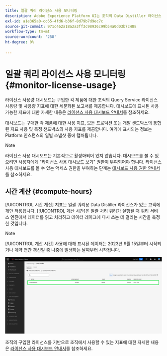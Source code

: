 ```yaml
---
title: 일괄 쿼리 라이선스 사용 모니터링
description: Adobe Experience Platform UI는 조직의 Data Distiller 라이선스 사용에 대한 중요한 정보를 볼 수 있는 대시보드를 제공합니다.
exl-id: a1e365a0-cc65-4fd6-b36f-8d79b7d9ec7c
source-git-commit: 971c462a18a2a3ff3c98936c99b54a0d03b7c488
workflow-type: tm+mt
source-wordcount: '258'
ht-degree: 0%

---
```


# 일괄 쿼리 라이선스 사용 모니터링 {#monitor-license-usage}

라이선스 사용량 대시보드는 구입한 각 제품에 대한 조직의 Query Service 라이선스 사용량 및 사용량 지표에 대한 세분화된 보고서를 제공합니다. 대시보드에 표시된 사용 가능한 지표에 대한 자세한 내용은 [라이선스 사용 대시보드 안내서](../../dashboards/guides/license-usage.md#available-metrics)를 참조하세요.

대시보드는 구매한 각 제품에 대한 사용 지표, 모든 프로덕션 또는 개발 샌드박스의 통합된 지표 사용 및 특정 샌드박스의 사용 지표를 제공합니다. 여기에 표시되는 정보는 Platform 인스턴스의 일별 스냅샷 중에 캡처됩니다.

>[!NOTE]
>
>라이선스 사용 대시보드는 기본적으로 활성화되어 있지 않습니다. 대시보드를 볼 수 있으려면 사용자에게 &quot;라이선스 사용 대시보드 보기&quot; 권한이 부여되어야 합니다. 라이선스 사용 대시보드를 볼 수 있는 액세스 권한을 부여하는 단계는 [대시보드 사용 권한 안내서](../../dashboards/permissions.md)를 참조하세요.

## 시간 계산 {#compute-hours}

[!UICONTROL 시간 계산] 지표는 일괄 쿼리용 Data Distiller 라이선스가 있는 고객에게만 적용됩니다. [!UICONTROL 계산 시간]은 일괄 처리 쿼리가 실행될 때 쿼리 서비스 엔진에서 데이터를 읽고 처리하고 데이터 레이크에 다시 쓰는 데 걸리는 시간을 측정한 것입니다.

>[!NOTE]
>
>[!UICONTROL 계산 시간] 사용에 대해 표시된 데이터는 2023년 9월 15일부터 시작되거나 계약 연간 갱신일 중 나중에 발생하는 날짜부터 시작됩니다.

![시간 계산 지표가 강조 표시된 라이선스 사용 대시보드입니다.](../images/data-distiller/compute-hours.png)

조직의 구입한 라이선스를 기반으로 조직에서 사용할 수 있는 지표에 대한 자세한 내용은 [라이선스 사용 대시보드 안내서](../../dashboards/guides/license-usage.md)를 참조하세요.
